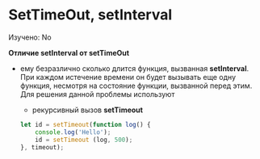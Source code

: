 # SetTimeOut, setInterval

Изучено: No

**Отличие setInterval от setTimeOut**

- ему безразлично сколько длится функция, вызванная **setInterval**. При каждом истечение времени он будет вызывать еще одну функция, несмотря на состояние функции, вызванной перед этим. Для решения данной проблемы используют
    - рекурсивный вызов **setTimeout**
    
    ```jsx
    let id = setTimeout(function log() {
        console.log('Hello');
        id = setTimeout (log, 500);
    }, timeout);
    ```